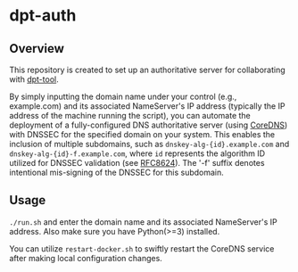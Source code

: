 # dpt-auth
## Overview
This repository is created to set up an authoritative server for collaborating with [dpt-tool](https://github.com/hjsjhn/dpt-tool).

By simply inputting the domain name under your control (e.g., example.com) and its associated NameServer's IP address (typically the IP address of the machine running the script), you can automate the deployment of a fully-configured DNS authoritative server (using [CoreDNS](https://github.com/coredns/coredns)) with DNSSEC for the specified domain on your system. This enables the inclusion of multiple subdomains, such as `dnskey-alg-{id}.example.com` and `dnskey-alg-{id}-f.example.com`, where `id` represents the algorithm ID utilized for DNSSEC validation (see [RFC8624](https://datatracker.ietf.org/doc/html/rfc8624#section-3.1)). The '-f' suffix denotes intentional mis-signing of the DNSSEC for this subdomain.

## Usage

`./run.sh` and enter the domain name and its associated NameServer's IP address. Also make sure you have Python(>=3) installed.

You can utilize `restart-docker.sh` to swiftly restart the CoreDNS service after making local configuration changes.